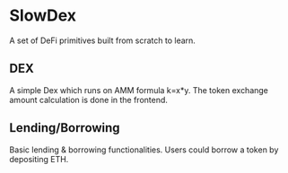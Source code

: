 # SlowDex
A set of DeFi primitives built from scratch to learn.

## DEX
A simple Dex which runs on AMM formula k=x*y. The token exchange amount calculation is done in the frontend.

## Lending/Borrowing
Basic lending & borrowing functionalities.
Users could borrow a token by depositing ETH.

